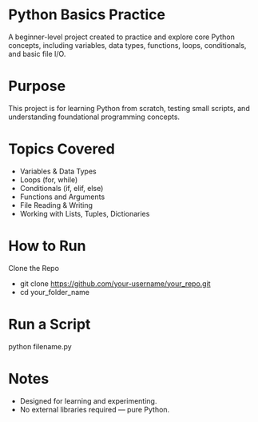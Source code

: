 # Python Basics Practice
A beginner-level project created to practice and explore core Python concepts, including variables, data types, functions, loops, conditionals, and basic file I/O.

# Purpose
This project is for learning Python from scratch, testing small scripts, and understanding foundational programming concepts.

# Topics Covered
- Variables & Data Types
- Loops (for, while)
- Conditionals (if, elif, else)
- Functions and Arguments
- File Reading & Writing
- Working with Lists, Tuples, Dictionaries

# How to Run
Clone the Repo
- git clone https://github.com/your-username/your_repo.git
- cd your_folder_name

# Run a Script
python filename.py

# Notes
- Designed for learning and experimenting.
- No external libraries required — pure Python.
